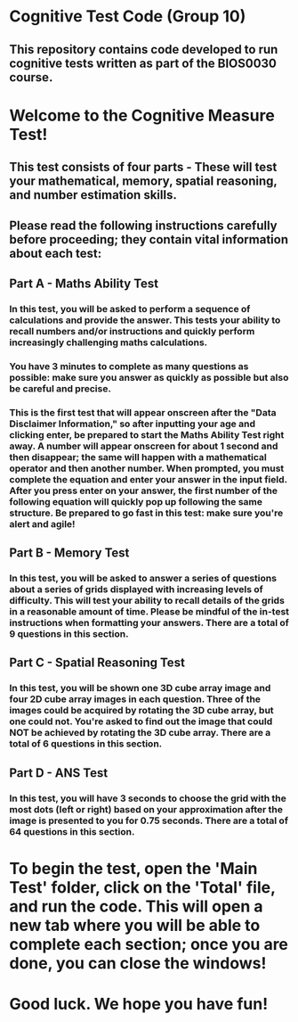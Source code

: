 # Cognitive Test Code (Group 10)
## This repository contains code developed to run cognitive tests written as part of the BIOS0030 course.

# Welcome to the Cognitive Measure Test! 
## This test consists of four parts - These will test your mathematical, memory, spatial reasoning, and number estimation skills.
## Please read the following instructions carefully before proceeding; they contain vital information about each test:

## Part A - Maths Ability Test
### In this test, you will be asked to perform a sequence of calculations and provide the answer. This tests your ability to recall numbers and/or instructions and quickly perform increasingly challenging maths calculations. 
### You have 3 minutes to complete as many questions as possible: make sure you answer as quickly as possible but also be careful and precise. 
### This is the first test that will appear onscreen after the "Data Disclaimer Information," so after inputting your age and clicking enter, be prepared to start the Maths Ability Test right away. A number will appear onscreen for about 1 second and then disappear; the same will happen with a mathematical operator and then another number. When prompted, you must complete the equation and enter your answer in the input field. After you press enter on your answer, the first number of the following equation will quickly pop up following the same structure. Be prepared to go fast in this test: make sure you're alert and agile!

## Part B - Memory Test
### In this test, you will be asked to answer a series of questions about a series of grids displayed with increasing levels of difficulty. This will test your ability to recall details of the grids in a reasonable amount of time. Please be mindful of the in-test instructions when formatting your answers. There are a total of 9 questions in this section.

## Part C - Spatial Reasoning Test
### In this test, you will be shown one 3D cube array image and four 2D cube array images in each question. Three of the images could be acquired by rotating the 3D cube array, but one could not. You're asked to find out the image that could NOT be achieved by rotating the 3D cube array. There are a total of 6 questions in this section.

## Part D - ANS Test
### In this test, you will have 3 seconds to choose the grid with the most dots (left or right) based on your approximation after the image is presented to you for 0.75 seconds. There are a total of 64 questions in this section.

# To begin the test, open the 'Main Test' folder, click on the 'Total' file, and run the code. This will open a new tab where you will be able to complete each section; once you are done, you can close the windows! 
# Good luck. We hope you have fun!
